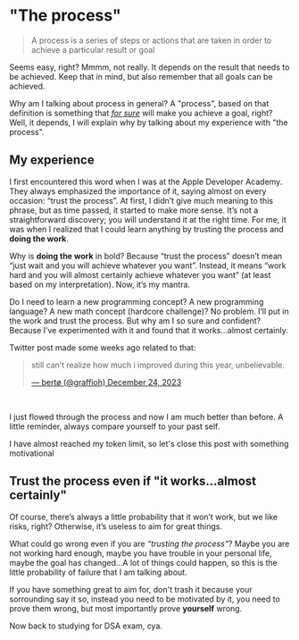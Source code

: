 <!-- ---
layout: post
title: "The process"
tags: [tech, personal-improvement]
date: 2024-01-12 00:00:00
og_image: https://images.nightcafe.studio/jobs/PwSQPN4k32Wgu6g9cEEn/PwSQPN4k32Wgu6g9cEEn_2x.jpg?tr=w-1600,c-at_max
image: https://images.nightcafe.studio/jobs/PwSQPN4k32Wgu6g9cEEn/PwSQPN4k32Wgu6g9cEEn_2x.jpg?tr=w-1600,c-at_max
--- -->

# "The process"

> A process is a series of steps or actions that are taken in order to achieve a particular result or goal

Seems easy, right? Mmmm, not really. It depends on the result that needs to be achieved. Keep that in mind, but also remember that all goals can be achieved.

Why am I talking about process in general? A "process", based on that definition is something that _<u>for sure</u>_ will make you achieve a goal, right? Well, it depends, I will explain why by talking about my experience with "the process".

## My experience

I first encountered this word when I was at the Apple Developer Academy. They always emphasized the importance of it, saying almost on every occasion: “trust the process”.
At first, I didn’t give much meaning to this phrase, but as time passed, it started to make more sense.
It’s not a straightforward discovery; you will understand it at the right time. For me, it was when I realized that I could learn anything by trusting the process and **doing the work**.

Why is **doing the work** in bold? Because “trust the process” doesn’t mean “just wait and you will achieve whatever you want”. Instead, it means “work hard and you will almost certainly achieve whatever you want” (at least based on my interpretation). Now, it’s my mantra.

Do I need to learn a new programming concept? A new programming language? A new math concept (hardcore challenge)? No problem. I’ll put in the work and trust the process. But why am I so sure and confident? Because I’ve experimented with it and found that it works...almost certainly.

Twitter post made some weeks ago related to that:

<blockquote class="twitter-tweet"><p lang="en" dir="ltr" data-theme="dark">still can’t realize how much i improved during this year, unbelievable.<a href="https://twitter.com/graffioh/status/1738992218797486248?ref_src=twsrc%5Etfw"></p>&mdash; bertø (@graffioh) December 24, 2023</a></blockquote> <script async src="https://platform.twitter.com/widgets.js" charset="utf-8"></script>

&nbsp;

I just flowed through the process and now I am much better than before. A little reminder, always compare yourself to your past self.

I have almost reached my token limit, so let's close this post with something motivational

## Trust the process even if "it works...almost certainly"

Of course, there’s always a little probability that it won’t work, but we like risks, right? Otherwise, it’s useless to aim for great things.

What could go wrong even if you are _“trusting the process”_? Maybe you are not working hard enough, maybe you have trouble in your personal life, maybe the goal has changed…A lot of things could happen, so this is the little probability of failure that I am talking about.

If you have something great to aim for, don't trash it because your sorrounding say it so, instead you need to be motivated by it, you need to prove them wrong, but most importantly prove **yourself** wrong.

Now back to studying for DSA exam, cya.
